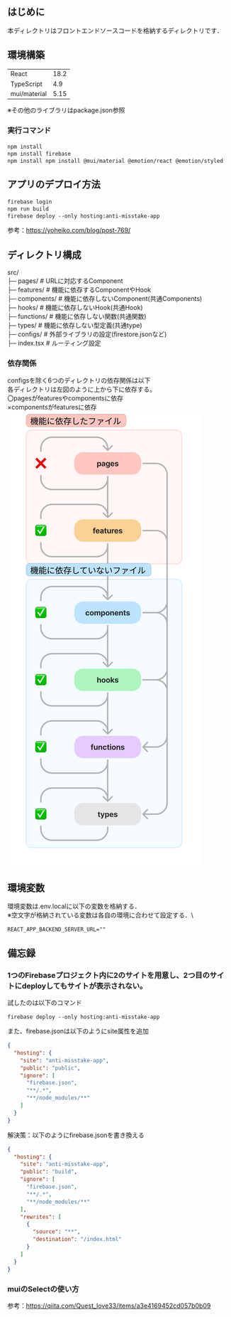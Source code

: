 ## はじめに
本ディレクトリはフロントエンドソースコードを格納するディレクトリです．

## 環境構築
|              |      |
| ------------ | ---- |
| React        | 18.2 |
| TypeScript   | 4.9  |
| mui/material | 5.15 |

※その他のライブラリはpackage.json参照

### 実行コマンド
```
npm install
npm install firebase
npm install npm install @mui/material @emotion/react @emotion/styled
```

## アプリのデプロイ方法
```
firebase login
npm run build
firebase deploy --only hosting:anti-misstake-app
```

参考：<https://yoheiko.com/blog/post-769/>

## ディレクトリ構成
src/\
├─ pages/ # URLに対応するComponent\
├─ features/ # 機能に依存するComponentやHook\
├─ components/ # 機能に依存しないComponent(共通Components)\
├─ hooks/ # 機能に依存しないHook(共通Hook)\
├─ functions/ # 機能に依存しない関数(共通関数)\
├─ types/ # 機能に依存しない型定義(共通type)\
├─ configs/ # 外部ライブラリの設定(firestore.jsonなど)\
├─ index.tsx # ルーティング設定

### 依存関係
configsを除く6つのディレクトリの依存関係は以下\
各ディレクトリは左図のように上から下に依存する。\
〇pagesがfeaturesやcomponentsに依存\
×componentsがfeaturesに依存\
![Alt text](./img_readme/dependencies.png)

## 環境変数
環境変数は.env.localに以下の変数を格納する．\
※空文字が格納されている変数は各自の環境に合わせて設定する．\
```
REACT_APP_BACKEND_SERVER_URL=""
```

## 備忘録
### 1つのFirebaseプロジェクト内に2のサイトを用意し、2つ目のサイトにdeployしてもサイトが表示されない。
試したのは以下のコマンド
```
firebase deploy --only hosting:anti-misstake-app
```
また、firebase.jsonは以下のようにsite属性を追加
```firebase.json
{
  "hosting": {
    "site": "anti-misstake-app",
    "public": "public",
    "ignore": [
      "firebase.json",
      "**/.*",
      "**/node_modules/**"
    ]
  }
}
```
解決策：以下のようにfirebase.jsonを書き換える
```firebase.json
{
  "hosting": {
    "site": "anti-misstake-app",
    "public": "build",
    "ignore": [
      "firebase.json",
      "**/.*",
      "**/node_modules/**"
    ],
    "rewrites": [
      {
        "source": "**",
        "destination": "/index.html"
      }
    ]
  }
}
```

### muiのSelectの使い方
参考：https://qiita.com/Quest_love33/items/a3e4169452cd057b0b09